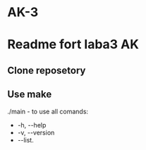 # AK-3
# Readme fort laba3 AK
## Clone reposetory
## Use make
./main - to use all comands:
 - -h, --help
 - -v, --version
 - --list.
